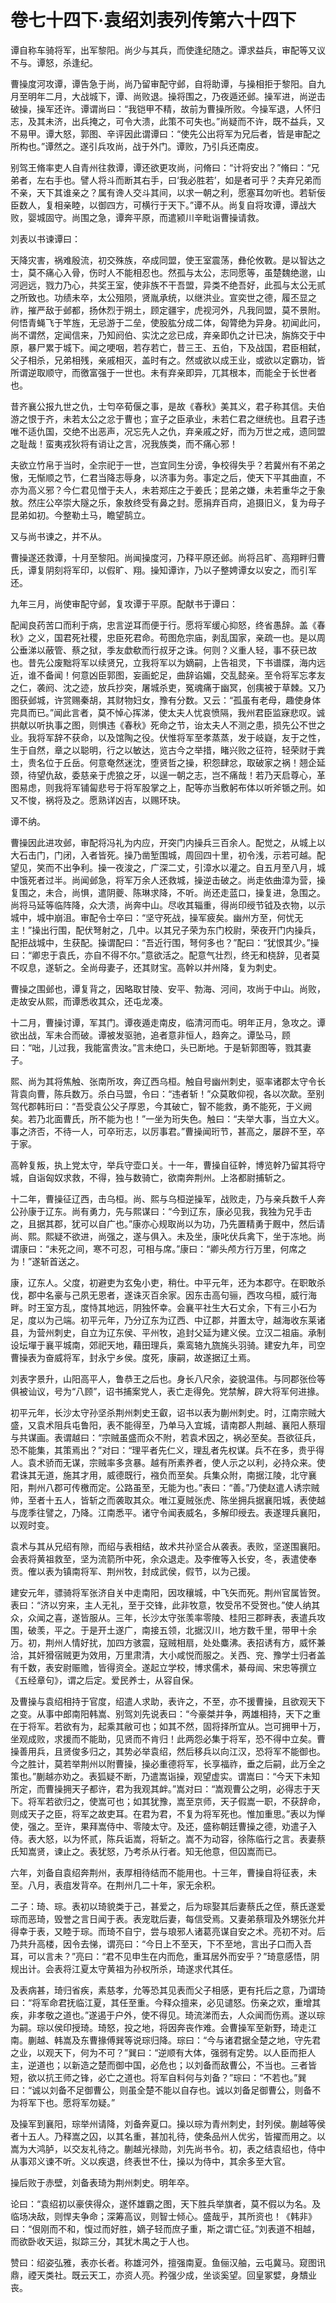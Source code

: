 # 卷七十四下·袁绍刘表列传第六十四下

谭自称车骑将军，出军黎阳。尚少与其兵，而使逢纪随之。谭求益兵，审配等又议不与。谭怒，杀逢纪。

曹操度河攻谭，谭告急于尚，尚乃留审配守邺，自将助谭，与操相拒于黎阳。自九月至明年二月，大战城下，谭、尚败退。操将围之，乃夜遁还邺。操军进，尚逆击破操，操军还许。谭谓尚曰：“我铠甲不精，故前为曹操所败。今操军退，人怀归志，及其未济，出兵掩之，可令大溃，此策不可失也。”尚疑而不许，既不益兵，又不易甲。谭大怒，郭图、辛评因此谓谭曰：“使先公出将军为兄后者，皆是审配之所构也。”谭然之。遂引兵攻尚，战于外门。谭败，乃引兵还南皮。

别驾王脩率吏人自青州往救谭，谭还欲更攻尚，问脩曰：“计将安出？”脩曰：“兄弟者，左右手也。譬人将斗而断其右手，曰‘我必胜若’，如是者可乎？夫弃兄弟而不亲，天下其谁亲之？属有谗人交斗其间，以求一朝之利，愿塞耳勿听也。若斩佞臣数人，复相亲睦，以御四方，可横行于天下。”谭不从。尚复自将攻谭，谭战大败，婴城固守。尚围之急，谭奔平原，而遣颍川辛毗诣曹操请救。

刘表以书谏谭曰：

天降灾害，祸难殷流，初交殊族，卒成同盟，使王室震荡，彝伦攸斁。是以智达之士，莫不痛心入骨，伤时人不能相忍也。然孤与太公，志同愿等，虽楚魏绝邈，山河迥远，戮力乃心，共奖王室，使非族不干吾盟，异类不绝吾好，此孤与太公无贰之所致也。功绩未卒，太公殂陨，贤胤承统，以继洪业。宣奕世之德，履丕显之祚，摧严敌于邺都，扬休烈于朔土，顾定疆宇，虎视河外，凡我同盟，莫不景附。何悟青蝇飞于竿旌，无忌游于二垒，使股肱分成二体，匈膂绝为异身。初闻此问，尚不谓然，定闻信来，乃知阏伯、实沈之忿已成，弃亲即仇之计已决，旃旆交于中原，暴尸累于城下。闻之哽咽，若存若亡，昔三王、五伯，下及战国，君臣相弑，父子相杀，兄弟相残，亲戚相灭，盖时有之。然或欲以成王业，或欲以定霸功，皆所谓逆取顺守，而徼富强于一世也。未有弃亲即异，兀其根本，而能全于长世者也。

昔齐襄公报九世之仇，士匄卒荀偃之事，是故《春秋》美其义，君子称其信。夫伯游之恨于齐，未若太公之忿于曹也；宣子之臣承业，未若仁君之继统也。且君子违唯不适仇国，交绝不出恶声，况忘先人之仇，弃亲戚之好，而为万世之戒，遗同盟之耻哉！蛮夷戎狄将有诮让之言，况我族类，而不痛心邪！

夫欲立竹帛于当时，全宗祀于一世，岂宜同生分谤，争校得失乎？若冀州有不弟之慠，无惭顺之节，仁君当降志辱身，以济事为务。事定之后，使天下平其曲直，不亦为高义邪？今仁君见憎于夫人，未若郑庄之于姜氏；昆弟之嫌，未若重华之于象敖。然庄公卒崇大隧之乐，象敖终受有鼻之封。愿捐弃百疴，追摄旧义，复为母子昆弟如初。今整勒土马，瞻望鹄立。

又与尚书谏之，并不从。

曹操遂还救谭，十月至黎阳。尚闻操度河，乃释平原还邺。尚将吕旷、高翔畔归曹氏，谭复阴刻将军印，以假旷、翔。操知谭诈，乃以子整娉谭女以安之，而引军还。

九年三月，尚使审配守邺，复攻谭于平原。配献书于谭曰：

配闻良药苦口而利于病，忠言逆耳而便于行。愿将军缓心抑怒，终省愚辞。盖《春秋》之义，国君死社稷，忠臣死君命。苟图危宗庙，剥乱国家，亲疏一也。是以周公垂涕以蔽管、蔡之狱，季友歔欷而行叔牙之诛。何则？义重人轻，事不获已故也。昔先公废黜将军以续贤兄，立我将军以为嫡嗣，上告祖灵，下书谱牒，海内远近，谁不备闻！何意凶臣郭图，妄画蛇足，曲辞谄媚，交乱懿亲。至令将军忘孝友之仁，袭阏、沈之迹，放兵抄突，屠城杀吏，冤魂痛于幽冥，创痍被于草棘。又乃图获邺城，许赏赐秦胡，其财物妇女，豫有分数。又云：“孤虽有老母，趣使身体完具而已。”闻此言者，莫不悼心挥涕，使太夫人忧哀愤隔，我州君臣监寐悲叹。诚拱献以听执事之图，则惧违《春秋》死命之节，诒太夫人不测之患，损先公不世之业。我将军辞不获命，以及馆陶之役。伏惟将军至孝蒸蒸，发于岐嶷，友于之性，生于自然，章之以聪明，行之以敏达，览古今之举措，睹兴败之征符，轻荣财于粪土，贵名位于丘岳。何意奄然迷沈，堕贤哲之操，积怨肆忿，取破家之祸！翘企延颈，待望仇敌，委慈亲于虎狼之牙，以逞一朝之志，岂不痛哉！若乃天启尊心，革图易虑，则我将军铺匐悲号于将军股掌之上，配等亦当敷躬布体以听斧锧之刑。如又不悛，祸将及之。愿熟详凶吉，以赐环玦。

谭不纳。

曹操因此进攻邺，审配将冯礼为内应，开突门内操兵三百余人。配觉之，从城上以大石击门，门闭，入者皆死。操乃凿堑围城，周回四十里，初令浅，示若可越。配望见，笑而不出争利。操一夜浚之，广深二丈，引漳水以灌之。自五月至八月，城中饿死者过半。尚闻邺急，将军万余人还救城，操逆击破之。尚走依曲漳为营，操复围之，未合，尚惧，遣阴夔、陈琳求降，不听。尚还走蓝口，操复进，急围之。尚将马延等临阵降，众大溃，尚奔中山。尽收其辎重，得尚印绶节钺及衣物，以示城中，城中崩沮。审配令士卒曰：“坚守死战，操军疲矣。幽州方至，何忧无主！”操出行围，配伏弩射之，几中。以其兄子荣为东门校尉，荣夜开门内操兵，配拒战城中，生获配。操谓配曰：“吾近行围，弩何多也？”配曰：“犹恨其少。”操曰：“卿忠于袁氏，亦自不得不尔。”意欲活之。配意气壮烈，终无和桡辞，见者莫不叹息，遂斩之。全尚母妻子，还其财宝。高幹以并州降，复为刺史。

曹操之围邺也，谭复背之，因略取甘陵、安平、勃海、河间，攻尚于中山。尚败，走故安从熙，而谭悉收其众，还屯龙凑。

十二月，曹操讨谭，军其门。谭夜遁走南皮，临清河而屯。明年正月，急攻之。谭欲出战，军未合而破。谭被发驱驰，追者意非恒人，趋奔之。谭坠马，顾曰：“咄，儿过我，我能富贵汝。”言未绝口，头已断地。于是斩郭图等，戮其妻子。

熙、尚为其将焦触、张南所攻，奔辽西乌桓。触自号幽州刺史，驱率诸郡太守令长背袁向曹，陈兵数万。杀白马盟，令曰：“违者斩！”众莫敢仰视，各以次歃。至别驾代郡韩珩曰：“吾受袁公父子厚恩，今其破亡，智不能救，勇不能死，于义阙矣。若乃北面曹氏，所不能为也！”一坐为珩失色。触曰：“夫举大事，当立大义。事之济否，不待一人，可卒珩志，以厉事君。”曹操闻珩节，甚高之，屡辟不至，卒于家。

高幹复叛，执上党太守，举兵守壶口关。十一年，曹操自征幹，博览幹乃留其将守城，自诣匈奴求救，不得，独与数骑亡，欲南奔荆州。上洛都尉捕斩之。

十二年，曹操征辽西，击乌桓。尚、熙与乌桓逆操军，战败走，乃与亲兵数千人奔公孙康于辽东。尚有勇力，先与熙谋曰：“今到辽东，康必见我，我独为兄手击之，且据其郡，犹可以自广也。”康亦心规取尚以为功，乃先置精勇于厩中，然后请尚、熙。熙疑不欲进，尚强之，遂与俱入。未及坐，康叱伏兵禽下，坐于冻地。尚谓康曰：“未死之间，寒不可忍，可相与席。”康曰：“卿头颅方行万里，何席之为！”遂斩首送之。

康，辽东人。父度，初避吏为玄兔小吏，稍仕。中平元年，还为本郡守。在职敢杀伐，郡中名豪与己夙无恩者，遂诛灭百余家。因东击高句骊，西攻乌桓，威行海畔。时王室方乱，度恃其地远，阴独怀幸。会襄平社生大石丈余，下有三小石为足，度以为己端。初平元年，乃分辽东为辽西、中辽郡，并置太守，越海收东莱诸县，为营州刺史，自立为辽东侯、平州牧，追封父延为建义侯。立汉二祖庙。承制设坛墠于襄平城南，郊祀天地，藉田理兵，乘鸾辂九旒旄头羽骑。建安九年，司空曹操表为奋威将军，封永宁乡侯。度死，康嗣，故遂据辽土焉。

刘表字景升，山阳高平人，鲁恭王之后也。身长八尺余，姿貌温伟。与同郡张俭等俱被讪议，号为“八顾”，诏书捕案党人，表亡走得免。党禁解，辟大将军何进掾。

初平元年，长沙太守孙坚杀荆州刺史王叡，诏书以表为蒯州刺史。时，江南宗贼大盛，又袁术阻兵屯鲁阳，表不能得至，乃单马入宜城，请南郡人荆越、襄阳人蔡瑁与共谋画。表谓越曰：“宗贼虽盛而众不附，若袁术因之，祸必至矣。吾欲征兵，恐不能集，其策焉出？”对曰：“理平者先仁义，理乱者先权谋。兵不在多，贵乎得人。袁术骄而无谋，宗贼率多贪暴。越有所素养者，使人示之以利，必持众来。使君诛其无道，施其才用，威德既行，襁负而至矣。兵集众附，南据江陵，北守襄阳，荆州八郡可传檄而定。公路虽至，无能为也。”表曰：“善。”乃使赵遣人诱宗贼帅，至者十五人，皆斩之而袭取其众。唯江夏贼张虎、陈坐拥兵据襄阳城，表使越与庞季往譬之，乃降。江南悉平。诸守令闻表威名，多解印绶去。表遂理兵襄阳，以观时变。

袁术与其从兄绍有隙，而绍与表相结，故术共孙坚合从袭表。表败，坚遂围襄阳。会表将黄祖救至，坚为流箭所中死，余众退走。及李傕等入长安，冬，表遣使奉贡。傕以表为镇南将军、荆州牧，封成武侯，假节，以为己援。

建安元年，骠骑将军张济自关中走南阳，因攻穰城，中飞矢而死。荆州官属皆贺。表曰：“济以穷来，主人无礼，至于交锋，此非牧意，牧受吊不受贺也。”使人纳其众，众闻之喜，遂皆服从。三年，长沙太守张羡率零陵、桂阳三郡畔表，表遣兵攻围，破羡，平之。于是开土遂广，南接五领，北据汉川，地方数千里，带甲十余万。初，荆州人情好扰，加四方骇震，寇贼相扇，处处麋沸。表招诱有方，威怀兼洽，其奸猾宿贼更为效用，万里肃清，大小咸悦而服之。关西、兖、豫学士归者盖有千数，表安尉赈赡，皆得资全。遂起立学校，博求儒术，綦母闿、宋忠等撰立《五经章句》，谓之后定。爱民养士，从容自保。

及曹操与袁绍相持于官度，绍遣人求助，表许之，不至，亦不援曹操，且欲观天下之变。从事中郎南阳韩嵩、别驾刘先说表曰：“今豪桀并争，两雄相持，天下之重在于将军。若欲有为，起乘其敝可也；如其不然，固将择所宜从。岂可拥甲十万，坐观成败，求援而不能助，见贤而不肯归！此两怨必集于将军，恐不得中立矣。曹操善用兵，且贤俊多归之，其势必举袁绍，然后移兵以向江汉，恐将军不能御也。今之胜计，莫若举荆州以附曹操，操必重德将军，长享福祚，垂之后嗣，此万全之策也。”蒯越亦劝之。表狐疑不断，乃遣嵩诣操，观望虚实。谓嵩曰：“今天下未知所定，而曹操拥天子都许，君为我观其衅。”嵩对曰：“嵩观曹公之明，必得志于天下。将军若欲归之，使嵩可也；如其犹豫，嵩至京师，天子假嵩一职，不获辞命，则成天子之臣，将军之故吏耳。在君为君，不复为将军死也。惟加重思。”表以为惮使，强之。至许，果拜嵩侍中、零陵太守。及还，盛称朝廷曹操之德，劝遣子入侍。表大怒，以为怀贰，陈兵诟嵩，将斩之。嵩不为动容，徐陈临行之言。表妻蔡氏知嵩贤，谏止之。表犹怒，乃考杀从行者。知无他意，但囚嵩而已。

六年，刘备自袁绍奔荆州，表厚相待结而不能用也。十三年，曹操自将征表，未至。八月，表疽发背卒。在荆州几二十年，家无余积。

二子：琦、琮。表初以琦貌类于己，甚爱之，后为琮娶其后妻蔡氏之侄，蔡氏遂爱琮而恶琦，毁誉之言日闻于表。表宠耽后妻，每信受焉。又妻弟蔡瑁及外甥张允并得幸于表，又睦于琮。而琦不自宁，尝与琅邪人诸葛亮谋自安之术。亮初不对。后乃共升高楼，因令去悌，谓亮曰：“今日上不至天，下不至地，言出子口而入吾耳，可以言未？”亮曰：“君不见申生在内而危，重耳居外而安乎？”琦意感悟，阴规出计。会表将江夏太守黄祖为孙权所杀，琦遂求代其任。

及表病甚，琦归省疾，素慈孝，允等恐其见表而父子相感，更有托后之意，乃谓琦曰：“将军命君抚临江夏，其任至重。今释众擅来，必见谴怒。伤亲之欢，重增其疾，非孝敬之道也。”遂遏于户外，使不得见。琦流涕而去，人众闻而伤焉。遂以琮为嗣。琮以侯印授琦。琦怒，投之地，将因奔丧作难。会曹操军至新野，琦走江南。蒯越、韩嵩及东曹掾傅巽等说琮归降。琮曰：“今与诸君据全楚之地，守先君之业，以观天下，何为不可？”巽曰：“逆顺有大体，强弱有定势。以人臣而拒人主，逆道也；以新造之楚而御中国，必危也；以刘备而敌曹公，不当也。三者皆短，欲以抗王师之锋，必亡之道也。将军自料何与刘备？”琮曰：“不若也。”巽曰：“诚以刘备不足御曹公，则虽全楚不能以自存也。诚以刘备足御曹公，则备不为将军下也。愿将军勿疑。”

及操军到襄阳，琮举州请降，刘备奔夏口。操以琮为青州刺史，封列侯。蒯越等侯者十五人。乃释嵩之囚，以其名重，甚加礼待，使条品州人优劣，皆擢而用之。以嵩为大鸿胪，以交友礼待之。蒯越光禄勋，刘先尚书令。初，表之结袁绍也，侍中从事邓义谏不听。义以疾退，终表世不仕，操以为侍中，其余多至大官。

操后败于赤壁，刘备表琦为荆州刺史。明年卒。

论曰：“袁绍初以豪侠得众，遂怀雄霸之图，天下胜兵举旗者，莫不假以为名。及临场决敌，则悍夫争命；深筹高议，则智士倾心。盛哉乎，其所资也！《韩非》曰：“佷刚而不和，愎过而好胜，嫡子轻而庶子重，斯之谓亡征。”刘表道不相越，而欲卧收天运，拟踪三分，其犹木禺之于人也。

赞曰：绍姿弘雅，表亦长者。称雄河外，擅强南夏。鱼俪汉舳，云屯冀马。窥图讯鼎，禋天类社。既云天工，亦资人亮。矜强少成，坐谈奚望。回皇冢嬖，身穨业丧。
